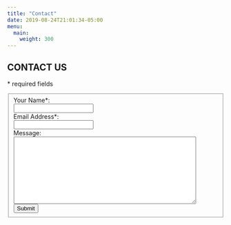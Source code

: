 ```yaml
---
title: "Contact"
date: 2019-08-24T21:01:34-05:00
menu: 
  main:
    weight: 300
---
```

## CONTACT US

\* required fields
<form id='contact' method='post' action="/contact_thanks/" data-netlify="true" netlify-honeypot="trapit">
  <fieldset >
    <div class='container'>
      <label for='name' >Your Name*: </label><br/>
      <input type='text' name='name' id='name'/><br/>
    </div>
    <div class='container'>
      <label for='email' >Email Address*:</label><br/>
      <input type='text' name='email' id='email'/><br/>
    </div>
    <div class='container'>
      <label for='message' >Message:</label><br/>
      <textarea rows="10" cols="50" name='message' id='message'></textarea>
    </div>
    <div class='container'>
      <input type="text" name="trapit" value="" style="display:none">
      <input type='submit' name='Submit' value='Submit' />
    </div>
  </fieldset>
</form>